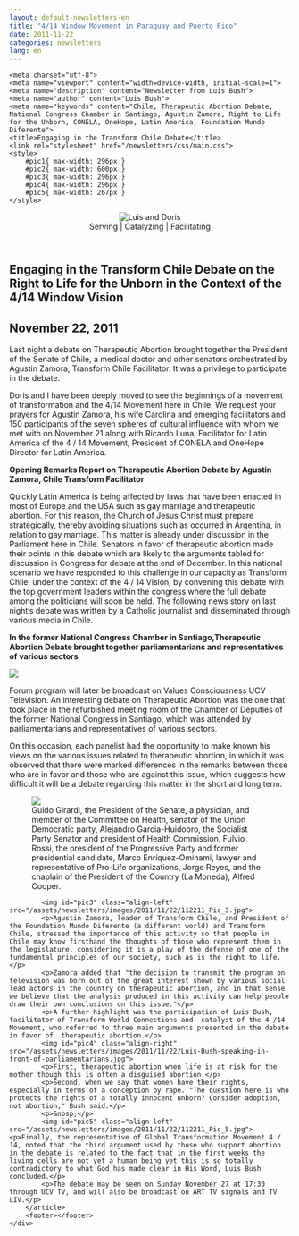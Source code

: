 ```yaml
---
layout: default-newsletters-en
title: "4/14 Window Movement in Paraguay and Puerto Rico"
date: 2011-11-22
categories: newsletters
lang: en
---
```

<!DOCTYPE html>
<html lang="en-US">
<head>
	<link rel="apple-touch-icon" sizes="180x180" href="/apple-touch-icon.png">
	<link rel="icon" type="image/png" sizes="32x32" href="/favicon-32x32.png">
	<link rel="icon" type="image/png" sizes="16x16" href="/favicon-16x16.png">
	<link rel="icon" type="image/x-icon" href="/favicon.ico">
	<link rel="manifest" href="/site.webmanifest">
	<link rel="mask-icon" href="/safari-pinned-tab.svg" color="#5bbad5">
	<meta name="msapplication-TileColor" content="#da532c">
	<meta name="theme-color" content="#ffffff">

	<meta charset="utf-8">
	<meta name="viewport" content="width=device-width, initial-scale=1">
	<meta name="description" content="Newsletter from Luis Bush">
	<meta name="author" content="Luis Bush">
	<meta name="keywords" content="Chile, Therapeutic Abortion Debate, National Congress Chamber in Santiago, Agustin Zamora, Right to Life for the Unborn, CONELA, OneHope, Latin America, Foundation Mundo Diferente">
	<title>Engaging in the Transform Chile Debate</title>
	<link rel="stylesheet" href="/newsletters/css/main.css">
	<style>
		#pic1{ max-width: 296px }
		#pic2{ max-width: 600px }
		#pic3{ max-width: 296px }
		#pic4{ max-width: 296px }
		#pic5{ max-width: 267px }
	</style>
</head>
<body>
	<div id="newsletter">
		<header>
			<figure>
				<img alt="Luis and Doris" src="/newsletters/images/luis-and-doris-300px.png">
				<figcaption>Serving | Catalyzing | Facilitating</figcaption>
			</figure>
		</header>
		<article>
		    <h1>Engaging in the Transform Chile Debate on the Right to Life for the Unborn in the Context of the 4/14 Window Vision</h1>
			<h2 id="article-date"><time datetime="2011-11-22">November 22, 2011</time></h2>
			<p id="first-paragraph">Last night a debate on Therapeutic Abortion brought together the President of the Senate of Chile, a medical doctor and other senators orchestrated by Agustin Zamora, Transform Chile Facilitator. It was a privilege to participate in the debate.</p>
			<p>Doris and I have been deeply moved to see the beginnings of a movement of transformation and the 4/14 Movement here in Chile. We request your prayers for Agustin Zamora, his wife Carolina and emerging facilitators and 150 participants of the seven spheres of cultural influence with whom we met with on November 21 along with Ricardo Luna, Facilitator for Latin America of the 4 / 14 Movement, President of CONELA and OneHope Director for Latin America.</p>
			<p><strong>Opening Remarks Report on Therapeutic Abortion Debate by Agustin Zamora, Chile Transform Facilitator</strong></p>
			<p>Quickly Latin America is being affected by laws that have been enacted in most of Europe and the USA such as gay marriage and therapeutic abortion. For this reason, the Church of Jesus Christ must prepare strategically, thereby avoiding situations such as occurred in Argentina, in relation to gay marriage. This matter is already under discussion in the Parliament here in Chile. Senators in favor of therapeutic abortion made their points in this debate which are likely to the arguments tabled for discussion in Congress for debate at the end of December. In this national scenario we have responded to this challenge in our capacity as Transform Chile, under the context of the 4 / 14 Vision, by convening this debate with the top government leaders within the congress where the full debate among the politicians will soon be held.  The following news story on last night’s debate was written  by a Catholic journalist and disseminated through various media in Chile.</p>
			<p><strong>In the former National Congress Chamber in Santiago,Therapeutic Abortion Debate brought together parliamentarians and representatives of various sectors</strong></p>
			<img id="pic1" class="align-left" src="/assets/newsletters/images/2011/11/22/112211_Pic_1.jpg">
			<p>Forum program will later be broadcast on Values ​​Consciousness UCV Television. An interesting debate on Therapeutic Abortion was the one that took place in the refurbished meeting room of the Chamber of Deputies of the former National Congress in Santiago, which was attended by parliamentarians and representatives of various sectors.</p>
			<p>On this occasion, each panelist had the opportunity to make known his views on the various issues related to therapeutic abortion, in which it was observed that there were marked differences in the remarks between those who are in favor and those who are against this issue, which suggests how difficult it will be a debate regarding this matter in the short and long term.</p>
			<figure id="pic2" class="align-center">
				<img src="/assets/newsletters/images/2011/11/22/112211_Pic_2.jpg">
				<figcaption>Guido Girardi, the President of the Senate, a physician, and member of the Committee on Health, senator of the Union Democratic party, Alejandro Garcia-Huidobro, the Socialist Party Senator and president of Health Commission, Fulvio Rossi, the president of the Progressive Party and former presidential candidate, Marco Enríquez-Ominami, lawyer and representative of Pro-Life organizations, Jorge Reyes, and the chaplain of the President of the Country (La Moneda), Alfred Cooper.</figcaption>
			</figure>

			<img id="pic3" class="align-left" src="/assets/newsletters/images/2011/11/22/112211_Pic_3.jpg">
			<p>Agustin Zamora, leader of Transform Chile, and President of the Foundation Mundo Diferente (a different world) and Transform Chile, stressed the importance of this activity so that people in Chile may know firsthand the thoughts of those who represent them in the legislature, considering it is a play of the defense of one of the fundamental principles of our society, such as is the right to life.</p>
			<p>Zamora added that "the decision to transmit the program on television was born out of the great interest shown by various social lead actors in the country on therapeutic abortion, and in that sense we believe that the analysis produced in this activity can help people draw their own conclusions on this issue."</p>
			<p>A further highlight was the participation of Luis Bush, facilitator of Transform World Connections and  catalyst of the 4 /14 Movement, who referred to three main arguments presented in the debate in favor of  therapeutic abortion.</p>
			<img id="pic4" class="align-right" src="/assets/newsletters/images/2011/11/22/Luis-Bush-speaking-in-front-of-parliamentarians.jpg">
			<p>First, therapeutic abortion when life is at risk for the mother though this is often a disguised abortion.</p>
			<p>Second, when we say that women have their rights, especially in terms of a conception by rape. "The question here is who protects the rights of a totally innocent unborn? Consider adoption, not abortion," Bush said.</p>
			<p>&nbsp;</p>
			<img id="pic5" class="align-left" src="/assets/newsletters/images/2011/11/22/112211_Pic_5.jpg"><p>Finally, the representative of Global Transformation Movement 4 / 14, noted that the third argument used by those who support abortion in the debate is related to the fact that in the first weeks the living cells are not yet a human being yet this is so totally contradictory to what God has made clear in His Word, Luis Bush concluded.</p>
			<p>The debate may be seen on Sunday November 27 at 17:30 through UCV TV, and will also be broadcast on ART TV signals and TV LIV.</p>			
		</article>
		<footer></footer>
	</div>
</body>
</html>

